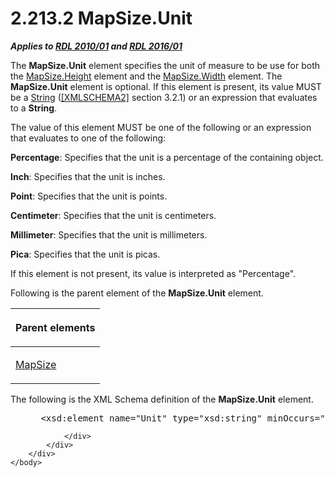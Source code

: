 <html dir="LTR" xmlns:mshelp="http://msdn.microsoft.com/mshelp" xmlns:ddue="http://ddue.schemas.microsoft.com/authoring/2003/5" xmlns:xlink="http://www.w3.org/1999/xlink" xmlns:tool="http://www.microsoft.com/tooltip">
    <head>
        <meta http-equiv="Content-Type" content="text/html; CHARSET=utf-8"></meta>
        <meta name="save" content="history"></meta>
        <title>2.213.2 MapSize.Unit</title>
        <xml>
            <mshelp:toctitle title="2.213.2 MapSize.Unit"></mshelp:toctitle>
            <mshelp:rltitle title="[MS-RDL]: MapSize.Unit"></mshelp:rltitle>
            <mshelp:keyword index="A" term="daf6e87d-8072-4b57-b8d3-532e8fcfd80b"></mshelp:keyword>
            <mshelp:attr name="DCSext.ContentType" value="open specification"></mshelp:attr>
            <mshelp:attr name="AssetID" value="daf6e87d-8072-4b57-b8d3-532e8fcfd80b"></mshelp:attr>
            <mshelp:attr name="TopicType" value="kbRef"></mshelp:attr>
            <mshelp:attr name="DCSext.Title" value="[MS-RDL]: MapSize.Unit" />
        </xml>
    </head>
    <body>
        <div id="header">
            <h1 class="heading">2.213.2 MapSize.Unit</h1>
        </div>
        <div id="mainSection">
            <div id="mainBody">
                <div id="allHistory" class="saveHistory"></div>
                <div id="sectionSection0" class="section" name="collapseableSection">
                    

<p><b><i>Applies to </i></b><a href="3428e690-a348-4ec7-8a6a-8efb42d2cdee.html"><b><i>RDL 2010/01</i></b></a><b><i>
and </i></b><a href="52ce3983-2bfc-4e72-9359-42aaf5fe4509.html"><b><i>RDL 2016/01</i></b></a></p>

<p>The <b>MapSize.Unit</b> element specifies the unit of
measure to be use for both the <a href="c0cbb631-441d-40a7-9219-eb2876d027a9.html">MapSize.Height</a> element and
the <a href="fa4beab5-92ab-42a5-9fb2-66e6365bd198.html">MapSize.Width</a> element.
The <b>MapSize.Unit</b> element is optional. If this element is present, its
value MUST be a <a href="1ed81ef3-a683-45e3-aaad-bd2bbe71bc3d.html">String</a>
(<a href="https://go.microsoft.com/fwlink/?LinkId=90610">[XMLSCHEMA2]</a>
section 3.2.1) or an expression that evaluates to a <b>String</b>. </p>

<p>The value of this element MUST be one of the following or an
expression that evaluates to one of the following:</p>

<p><b>Percentage</b>: Specifies that the unit is a
percentage of the containing object. </p>

<p><b>Inch</b>: Specifies that the unit is inches.</p>

<p><b>Point</b>: Specifies that the unit is points.</p>

<p><b>Centimeter</b>: Specifies that the unit is
centimeters.</p>

<p><b>Millimeter</b>: Specifies that the unit is
millimeters.</p>

<p><b>Pica</b>: Specifies that the unit is picas.</p>

<p>If this element is not present, its value is interpreted as
&quot;Percentage&quot;.</p>

<p>Following is the parent element of the <b>MapSize.Unit</b>
element.</p>

<table>
 <thead>
  <tr>
   <th>
   <p>Parent elements</p>
   </th>
  </tr>
 </thead>
 <tr>
  <td>
  <p><a href="d34e1a7e-ada4-4989-9c0f-fbb69c9347ec.html">MapSize</a></p>
  </td>
 </tr>
</table>

<p>The following is the XML Schema definition of the <b>MapSize.Unit</b>
element.</p>

<dl>
<dd>
<div><pre> &lt;xsd:element name=&quot;Unit&quot; type=&quot;xsd:string&quot; minOccurs=&quot;0&quot; /&gt;
</pre></div>
</dd></dl>


                </div>
            </div>
        </div>
    </body>
</html>